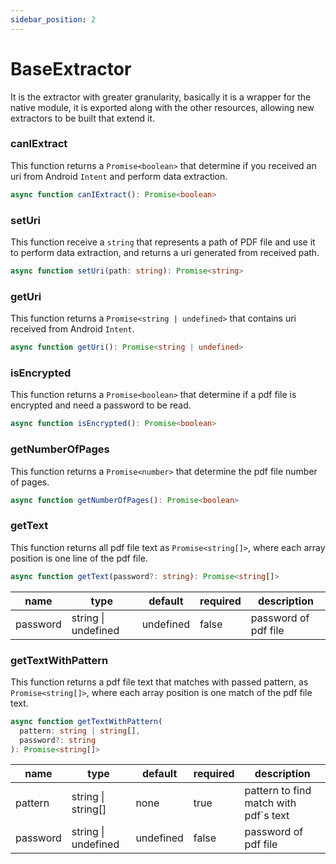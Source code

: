 ```yaml
---
sidebar_position: 2
---
```


# BaseExtractor

It is the extractor with greater granularity, basically it is a wrapper for the native module, it is exported along with the other resources, allowing new extractors to be built that extend it.

### canIExtract

This function returns a `Promise<boolean>` that determine if you received an uri from Android `Intent` and perform data extraction.

```ts
async function canIExtract(): Promise<boolean>
```

### setUri

This function receive a `string` that represents a path of PDF file and use it to perform data extraction, and returns a uri generated from received path.

```ts
async function setUri(path: string): Promise<string>
```
### getUri

This function returns a `Promise<string | undefined>` that contains uri received from Android `Intent`.

```ts
async function getUri(): Promise<string | undefined>
```
### isEncrypted

This function returns a `Promise<boolean>` that determine if a pdf file is encrypted and need a password to be read.

```ts
async function isEncrypted(): Promise<boolean>
```

### getNumberOfPages

This function returns a `Promise<number>` that determine the pdf file number of pages.

```ts
async function getNumberOfPages(): Promise<boolean>
```

### getText

This function returns all pdf file text as `Promise<string[]>`, where each array position is one line of the pdf file.

```ts
async function getText(password?: string): Promise<string[]>
```

<table>
    <th>name</th>
    <th>type</th>
    <th>default</th>
    <th>required</th>
    <th>description</th>
    <tbody>
        <tr>
            <td>password</td>
            <td>string | undefined</td>
            <td>undefined</td>
            <td>false</td>
            <td>password of pdf file</td>
        </tr>
    </tbody>
</table>

### getTextWithPattern

This function returns a pdf file text that matches with passed pattern, as `Promise<string[]>`, where each array position is one match of the pdf file text.

```ts
async function getTextWithPattern(
  pattern: string | string[],
  password?: string
): Promise<string[]>
```

<table>
    <th>name</th>
    <th>type</th>
    <th>default</th>
    <th>required</th>
    <th>description</th>
    <tbody>
        <tr>
            <td>pattern</td>
            <td>string | string[]</td>
            <td>none</td>
            <td>true</td>
            <td>pattern to find match with pdf`s text</td>
        </tr>
        <tr>
            <td>password</td>
            <td>string | undefined</td>
            <td>undefined</td>
            <td>false</td>
            <td>password of pdf file</td>
        </tr>
    </tbody>
</table>

